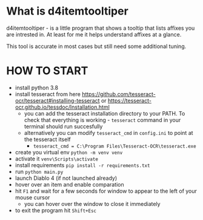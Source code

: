 # What is d4itemtooltiper
d4itemtooltiper - is a little program that shows a tooltip that lists affixes you are intrested in. 
At least for me it helps understand affixes at a glance.

This tool is accurate in most cases but still need some additional tuning.
# HOW TO START
- install python 3.8
- install tesseract from here https://github.com/tesseract-ocr/tesseract#installing-tesseract or https://tesseract-ocr.github.io/tessdoc/Installation.html
    - you can add the tesseract installation directory to your PATH. To check that everything is working - `tesseract` command in your terminal should run succesfully
    - alternatively you can modify `tesseract_cmd` in `config.ini` to point at the tesseract itself
        - `tesseract_cmd = C:\Program Files\Tesseract-OCR\tesseract.exe`
- create you virtual env `python -m venv venv`
- activate it `venv\Scripts\activate`
- install requirements `pip install -r requirements.txt`
- run `python main.py`
- launch Diablo 4 (if not launched already)
- hover over an item and enable comparation
- hit `F1` and wait for a few seconds for window to appear to the left of your mouse cursor
    - you can hover over the window to close it immediately
- to exit the program hit `Shift+Esc`